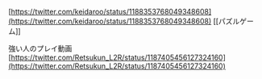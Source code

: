 
[https://twitter.com/keidaroo/status/1188353768049348608](https://twitter.com/keidaroo/status/1188353768049348608)
[[パズルゲーム]]

強い人のプレイ動画
[https://twitter.com/Retsukun_L2R/status/1187405456127324160](https://twitter.com/Retsukun_L2R/status/1187405456127324160)
